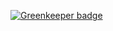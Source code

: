 
[![Greenkeeper badge](https://badges.greenkeeper.io/mikeal/echo-service.svg)](https://greenkeeper.io/)
